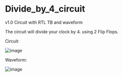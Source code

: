 # Divide_by_4_circuit

v1.0 Circuit with RTL TB and waveform

The circuit will divide your clock by 4. using 2 Flip Flops.

Circuit: 

![image](https://user-images.githubusercontent.com/22993146/112426903-c4047200-8d5e-11eb-801e-04d4ad1e67f9.png)


Waveform:

![image](https://user-images.githubusercontent.com/22993146/112427048-fada8800-8d5e-11eb-9047-f9ab0412b8b7.png)


